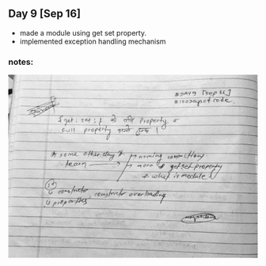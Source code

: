 ## Day 9 [Sep 16]

- made a module using get set property.
- implemented exception handling mechanism

### notes:
![Images](https://github.com/realtirtha/100DaysOfCode-ProgressTracker/blob/main/images/9a.jpg)
